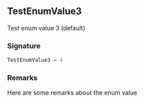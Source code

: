 ## TestEnumValue3

Test enum value 3 (default)

<a id="testenumvalue3-signature"></a>

### Signature

```typescript
TestEnumValue3 = 4
```

<a id="testenumvalue3-remarks"></a>

### Remarks

Here are some remarks about the enum value
